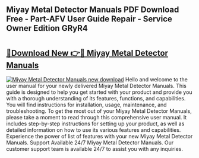 ## Miyay Metal Detector Manuals PDF Download Free - Part-AFV User Guide Repair - Service Owner Edition GRyR4

# <h2><a href="http://cf15757.oget.top/?id=Miyay+Metal+Detector+Manuals">🔗Download New 👉🔴 Miyay Metal Detector Manuals</a></h2>

[![Miyay Metal Detector Manuals new download](https://i.imgur.com/5g1atiW.png)](http://cf15757.oget.top/?id=Miyay+Metal+Detector+Manuals)
Hello and welcome to the user manual for your newly delivered Miyay Metal Detector Manuals. This guide is designed to help you get started with your product and provide you with a thorough understanding of its features, functions, and capabilities. You will find instructions for installation, usage, maintenance, and troubleshooting. To get the most out of your Miyay Metal Detector Manuals, please take a moment to read through this comprehensive user manual. It includes step-by-step instructions for setting up your product, as well as detailed information on how to use its various features and capabilities. Experience the power of list of features with your new Miyay Metal Detector Manuals. Support Available 24/7 Miyay Metal Detector Manuals. Our customer support team is available 24/7 to assist you with any inquiries.
